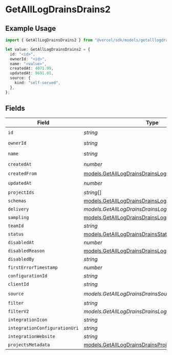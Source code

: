 # GetAllLogDrainsDrains2

## Example Usage

```typescript
import { GetAllLogDrainsDrains2 } from "@vercel/sdk/models/getalllogdrainsop.js";

let value: GetAllLogDrainsDrains2 = {
  id: "<id>",
  ownerId: "<id>",
  name: "<value>",
  createdAt: 4071.99,
  updatedAt: 9691.01,
  source: {
    kind: "self-served",
  },
};
```

## Fields

| Field                                                                                                            | Type                                                                                                             | Required                                                                                                         | Description                                                                                                      |
| ---------------------------------------------------------------------------------------------------------------- | ---------------------------------------------------------------------------------------------------------------- | ---------------------------------------------------------------------------------------------------------------- | ---------------------------------------------------------------------------------------------------------------- |
| `id`                                                                                                             | *string*                                                                                                         | :heavy_check_mark:                                                                                               | N/A                                                                                                              |
| `ownerId`                                                                                                        | *string*                                                                                                         | :heavy_check_mark:                                                                                               | N/A                                                                                                              |
| `name`                                                                                                           | *string*                                                                                                         | :heavy_check_mark:                                                                                               | N/A                                                                                                              |
| `createdAt`                                                                                                      | *number*                                                                                                         | :heavy_check_mark:                                                                                               | N/A                                                                                                              |
| `createdFrom`                                                                                                    | [models.GetAllLogDrainsDrainsLogDrainsCreatedFrom](../models/getalllogdrainsdrainslogdrainscreatedfrom.md)       | :heavy_minus_sign:                                                                                               | N/A                                                                                                              |
| `updatedAt`                                                                                                      | *number*                                                                                                         | :heavy_check_mark:                                                                                               | N/A                                                                                                              |
| `projectIds`                                                                                                     | *string*[]                                                                                                       | :heavy_minus_sign:                                                                                               | N/A                                                                                                              |
| `schemas`                                                                                                        | [models.GetAllLogDrainsDrainsLogDrainsSchemas](../models/getalllogdrainsdrainslogdrainsschemas.md)               | :heavy_minus_sign:                                                                                               | N/A                                                                                                              |
| `delivery`                                                                                                       | *models.GetAllLogDrainsDrainsLogDrainsDelivery*                                                                  | :heavy_minus_sign:                                                                                               | N/A                                                                                                              |
| `sampling`                                                                                                       | [models.GetAllLogDrainsDrainsLogDrainsSampling](../models/getalllogdrainsdrainslogdrainssampling.md)[]           | :heavy_minus_sign:                                                                                               | N/A                                                                                                              |
| `teamId`                                                                                                         | *string*                                                                                                         | :heavy_minus_sign:                                                                                               | N/A                                                                                                              |
| `status`                                                                                                         | [models.GetAllLogDrainsDrainsStatus](../models/getalllogdrainsdrainsstatus.md)                                   | :heavy_minus_sign:                                                                                               | N/A                                                                                                              |
| `disabledAt`                                                                                                     | *number*                                                                                                         | :heavy_minus_sign:                                                                                               | N/A                                                                                                              |
| `disabledReason`                                                                                                 | [models.GetAllLogDrainsDrainsLogDrainsDisabledReason](../models/getalllogdrainsdrainslogdrainsdisabledreason.md) | :heavy_minus_sign:                                                                                               | N/A                                                                                                              |
| `disabledBy`                                                                                                     | *string*                                                                                                         | :heavy_minus_sign:                                                                                               | N/A                                                                                                              |
| `firstErrorTimestamp`                                                                                            | *number*                                                                                                         | :heavy_minus_sign:                                                                                               | N/A                                                                                                              |
| `configurationId`                                                                                                | *string*                                                                                                         | :heavy_minus_sign:                                                                                               | N/A                                                                                                              |
| `clientId`                                                                                                       | *string*                                                                                                         | :heavy_minus_sign:                                                                                               | N/A                                                                                                              |
| `source`                                                                                                         | *models.GetAllLogDrainsDrainsSource*                                                                             | :heavy_check_mark:                                                                                               | N/A                                                                                                              |
| `filter`                                                                                                         | *string*                                                                                                         | :heavy_minus_sign:                                                                                               | N/A                                                                                                              |
| `filterV2`                                                                                                       | *models.GetAllLogDrainsDrainsLogDrainsFilterV2*                                                                  | :heavy_minus_sign:                                                                                               | N/A                                                                                                              |
| `integrationIcon`                                                                                                | *string*                                                                                                         | :heavy_minus_sign:                                                                                               | N/A                                                                                                              |
| `integrationConfigurationUri`                                                                                    | *string*                                                                                                         | :heavy_minus_sign:                                                                                               | N/A                                                                                                              |
| `integrationWebsite`                                                                                             | *string*                                                                                                         | :heavy_minus_sign:                                                                                               | N/A                                                                                                              |
| `projectsMetadata`                                                                                               | [models.GetAllLogDrainsDrainsProjectsMetadata](../models/getalllogdrainsdrainsprojectsmetadata.md)[]             | :heavy_minus_sign:                                                                                               | N/A                                                                                                              |